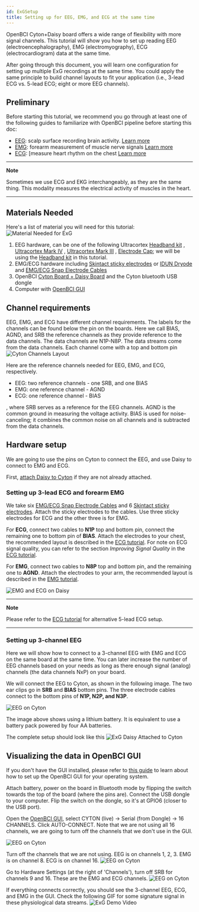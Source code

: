 ```yaml
---
id: ExGSetup
title: Setting up for EEG, EMG, and ECG at the same time
---
```

OpenBCI Cyton+Daisy board offers a wide range of flexibility with more signal channels. 
This tutorial will show you how to set up reading EEG (electroencephalography), EMG (electromyography), 
ECG (electrocardiogram) data at the same time.

After going through this document, you will learn one configuration for setting up multiple ExG recordings
at the same time. You could apply the same principle to build channel layouts to fit your application (i.e., 
3-lead ECG vs. 5-lead ECG; eight or more EEG channels).

## Preliminary

Before starting this tutorial, we recommend you go through at least one of the following guides to familiarize with OpenBCI 
pipeline before starting this doc:

-   [EEG](../EEGSetup): scalp surface recording brain activity. [Learn more](https://en.wikipedia.org/wiki/Electroencephalography)  
-   [EMG](../EMGSetup): forearm measurement of muscle nerve signals [Learn more](https://en.wikipedia.org/wiki/Electromyography)
-   [ECG](../ECGSetup): \[measure heart rhythm on the chest [Learn more](https://en.wikipedia.org/wiki/Electrocardiography)

* * *

**Note**

Sometimes we use ECG and EKG interchangeably, as they are the same thing. This modality measures the electrical activity of muscles in the heart.

* * *

## Materials Needed

Here's a list of material you will need for this tutorial:
![Material Needed for ExG](../../assets/GettingStartedImages/ExG_material_needed.jpg)

1.  EEG hardware, can be one of the following Ultracortex
    [Headband kit](../../AddOns/Headwear/03-Headband_Tutorial.md)
    , [Ultracortex Mark IV](../../AddOns/Headwear/01-Ultracortex-Mark-IV.md)
    , [Ultracortex Mark III](../../AddOns/Headwear/02-Ultracortex-Mark-III-Nova-Revised.md)
    , [Electrode Cap](../../AddOns/Headwear/04-Electrode_Cap_Tutorial.md); we will be using
       the [Headband kit](../../AddOns/Headwear/03-Headband_Tutorial.md) in this tutorial.
2.  EMG/ECG hardware including [Skintact sticky electrodes](https://shop.openbci.com/collections/frontpage/products/skintact-f301-pediatric-foam-solid-gel-electrodes-30-pack?variant=29467659395) or [IDUN Dryode](https://shop.openbci.com/collections/frontpage/products/idun-dryode-kit)
    and [EMG/ECG Snap Electrode Cables](https://shop.openbci.com/collections/frontpage/products/emg-ecg-snap-electrode-cables?variant=32372786958)
3.  OpenBCI [Cyton Board + Daisy Board](https://shop.openbci.com/collections/frontpage/products/cyton-daisy-biosensing-boards-16-channel?variant=38959256526)
    and the Cyton bluetooth USB dongle
4.  Computer with [OpenBCI GUI](../../Software/OpenBCISoftware/01-OpenBCI_GUI.md)

## Channel requirements

EEG, EMG, and ECG have different channel requirements. The labels for the channels can be found below the pin on the boards.
Here we call BIAS, AGND, and SRB the reference channels as they provide reference to the data channels. The data channels are
N1P-N8P. The data streams come from the data channels. Each channel come with a top and bottom pin
![Cyton Channels Layout](../../assets/GettingStartedImages/Cyton_channels_layouts.jpg)

Here are the reference channels needed for EEG, EMG, and ECG, respectively.

-   EEG: two reference channels - one SRB, and one BIAS
-   EMG: one reference channel - AGND
-   ECG: one reference channel - BIAS

, where SRB serves as a reference for the EEG channels. AGND is the common ground in measuring the
voltage activity. BIAS is used for noise-canceling; it combines the common noise on all channels and is subtracted from
 the data channels.

## Hardware setup

We are going to use the pins on Cyton to connect the EEG, and use Daisy to connect
to EMG and ECG.

First, [attach Daisy to Cyton](https://shop.openbci.com/collections/frontpage/products/cyton-daisy-biosensing-boards-16-channel?variant=38959256526)
if they are not already attached.

### Setting up 3-lead ECG and forearm EMG

We take six [EMG/ECG Snap Electrode Cables](https://shop.openbci.com/collections/frontpage/products/emg-ecg-snap-electrode-cables?variant=32372786958) and 6
[Skintact sticky electrodes](https://shop.openbci.com/collections/frontpage/products/skintact-f301-pediatric-foam-solid-gel-electrodes-30-pack?variant=29467659395). Attach the 
sticky electrodes to the cables. Use three sticky electrodes for ECG and the other three is for EMG.

For **ECG**, connect two cables to **N1P** top and bottom pin, connect the remaining one to bottom pin of **BIAS**.
Attach the electrodes to your chest, the recommended layout is described in the [ECG tutorial](../ECGSetup).
For note on ECG signal quality, you can refer to the section _Improving Signal Quality_ in the [ECG tutorial](../ECGSetup).

For **EMG**, connect two cables to **N8P** top and bottom pin, and the remaining one to **AGND**.
Attach the electrodes to your arm, the recommended layout is described in the [EMG tutorial](../EMGSetup).

![EMG and ECG on Daisy](../../assets/GettingStartedImages/ExG_daisy_EMG_ECG.jpg)

* * *

**Note**

Please refer to the [ECG tutorial](../ECGSetup) for alternative 5-lead ECG setup.

* * *

### Setting up 3-channel EEG

Here we will show how to connect to a 3-channel EEG with EMG and ECG on the same board at the same time. 
You can later increase the number of EEG channels based on your needs as long as there enough signal (analog)
channels (the data channels NxP) on your board.

We will connect the EEG to Cyton, as shown in the following image. The two ear clips go in **SRB** and **BIAS** bottom pins. The
three electrode cables connect to the bottom pins of **N1P, N2P, and N3P**.

![EEG on Cyton](../../assets/GettingStartedImages/ExG_cyton_eeg.jpg)

The image above shows using a lithium battery. It is equivalent to use a battery pack powered by
four AA batteries.

The complete setup should look like this
![ExG Daisy Attached to Cyton](../../assets/GettingStartedImages/ExG_attach.png)

## Visualizing the data in OpenBCI GUI

If you don't have the GUI installed, please refer to [this guide](../../../Software/OpenBCISoftware/GUIDocs) to learn
about how to set up the OpenBCI GUI for your operating system.

Attach battery, power on the board in Bluetooth mode by flipping the switch towards the top of the board (where the
pins are). Connect the USB dongle to your computer. Flip the switch on the dongle, so it's at GPIO6 (closer to the USB port).

Open the [OpenBCI GUI](../../../Software/OpenBCISoftware/GUIDocs), select CYTON (live) -&gt;
Serial (from Dongle) -&gt; 16 CHANNELS. Click AUTO-CONNECT. Note that we are not using all 16 channels, we are going to turn
off the channels that we don't use in the GUI.

![EEG on Cyton](../../assets/GettingStartedImages/ExG_GUI_0.png)

Turn off the channels that we are not using. EEG is on channels 1, 2, 3. EMG is on channel 8.
ECG is on channel 16.
![EEG on Cyton](../../assets/GettingStartedImages/ExG_GUI_1.png)

Go to Hardware Settings (at the right of 'Channels'), turn off SRB for channels 9 and 16. These are the EMG and 
ECG channels.
![EEG on Cyton](../../assets/GettingStartedImages/ExG_GUI_2.png)

If everything connects correctly, you should see the 3-channel EEG, ECG, and EMG in the GUI. Check
the following GIF for some signature signal in these physiological data streams.
![ExG Demo Video](../../assets/GettingStartedImages/ExG_tutorial.gif)
